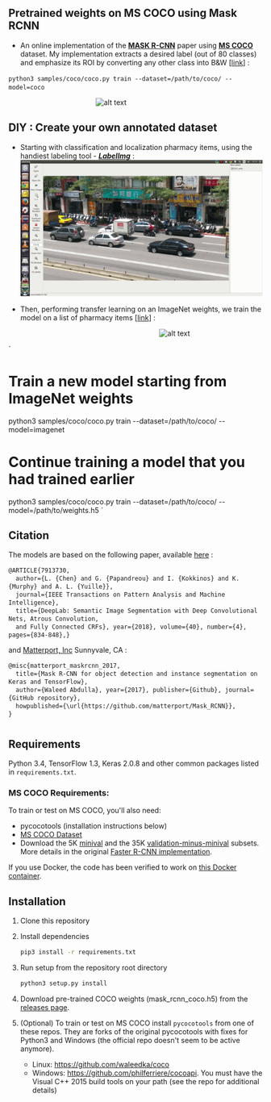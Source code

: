 Pretrained weights on MS COCO using Mask RCNN
-----

* An online implementation of the [**MASK R-CNN**](https://arxiv.org/abs/1703.06870) paper using [**MS COCO**](https://cocodataset.org/) dataset. My implementation extracts a desired label (out of 80 classes) and emphasize its ROI by converting any other class into B&W [[link](https://github.com/Daniboy370/Deep-Learning/tree/master/Side-Projects/Mask_RCNN)] :

`python3 samples/coco/coco.py train --dataset=/path/to/coco/ --model=coco`

 &nbsp;  &nbsp;  &nbsp;  &nbsp;  &nbsp;  &nbsp;  &nbsp;  &nbsp;  &nbsp;  &nbsp;  &nbsp;  &nbsp;  &nbsp;  &nbsp;  &nbsp;  &nbsp;  &nbsp;  &nbsp;  &nbsp;  &nbsp;  &nbsp;  &nbsp; ![alt text](https://github.com/Daniboy370/Deep-Learning/blob/master/Side-Projects/Mask_RCNN/saved_files/Aladdin_GIF_1.gif)


DIY : Create your own annotated dataset
-----

* Starting with classification and localization pharmacy items, using the handiest labeling tool - [***LabelImg***](https://github.com/tzutalin/labelImg) :
![](https://github.com/Daniboy370/Deep-Learning/blob/master/Side-Projects/Yolo-V3%20Detection/Label-Master/LabelImg_GIF.gif?raw=true)

* Then, performing transfer learning on an ImageNet weights, we train the model on a list of pharmacy items [[link](https://github.com/Daniboy370/Deep-Learning/tree/master/Side-Projects/Yolo-V3%20Detection)] :

&nbsp;  &nbsp;  &nbsp;  &nbsp;  &nbsp;  &nbsp;  &nbsp;  &nbsp;  &nbsp;  &nbsp;  &nbsp;  &nbsp;  &nbsp;  &nbsp;  &nbsp;  &nbsp; &nbsp;  &nbsp;  &nbsp;  &nbsp;  &nbsp;  &nbsp;  &nbsp;  &nbsp;  &nbsp;  &nbsp;  &nbsp;  &nbsp;  &nbsp;  &nbsp;  &nbsp;  &nbsp;  &nbsp;  &nbsp;  &nbsp;  &nbsp;  &nbsp;  &nbsp; ![alt text](https://github.com/Daniboy370/Deep-Learning/blob/master/Side-Projects/Mask_RCNN/saved_files/YOLO-v3%20Detection.gif)

`
# Train a new model starting from ImageNet weights
python3 samples/coco/coco.py train --dataset=/path/to/coco/ --model=imagenet

# Continue training a model that you had trained earlier
python3 samples/coco/coco.py train --dataset=/path/to/coco/ --model=/path/to/weights.h5
`

## Citation
The models are based on the following paper, available [here](https://arxiv.org/abs/1606.00915) :
```
@ARTICLE{7913730,
  author={L. {Chen} and G. {Papandreou} and I. {Kokkinos} and K. {Murphy} and A. L. {Yuille}},
  journal={IEEE Transactions on Pattern Analysis and Machine Intelligence}, 
  title={DeepLab: Semantic Image Segmentation with Deep Convolutional Nets, Atrous Convolution, 
  and Fully Connected CRFs}, year={2018}, volume={40}, number={4}, pages={834-848},}
```
and [Matterport, Inc](https://matterport.com/) Sunnyvale, CA :

```
@misc{matterport_maskrcnn_2017,
  title={Mask R-CNN for object detection and instance segmentation on Keras and TensorFlow},
  author={Waleed Abdulla}, year={2017}, publisher={Github}, journal={GitHub repository},
  howpublished={\url{https://github.com/matterport/Mask_RCNN}},
}
```
#
## Requirements
Python 3.4, TensorFlow 1.3, Keras 2.0.8 and other common packages listed in `requirements.txt`.

### MS COCO Requirements:
To train or test on MS COCO, you'll also need:
* pycocotools (installation instructions below)
* [MS COCO Dataset](http://cocodataset.org/#home)
* Download the 5K [minival](https://dl.dropboxusercontent.com/s/o43o90bna78omob/instances_minival2014.json.zip?dl=0)
  and the 35K [validation-minus-minival](https://dl.dropboxusercontent.com/s/s3tw5zcg7395368/instances_valminusminival2014.json.zip?dl=0)
  subsets. More details in the original [Faster R-CNN implementation](https://github.com/rbgirshick/py-faster-rcnn/blob/master/data/README.md).

If you use Docker, the code has been verified to work on
[this Docker container](https://hub.docker.com/r/waleedka/modern-deep-learning/).


## Installation
1. Clone this repository
2. Install dependencies
   ```bash
   pip3 install -r requirements.txt
   ```
3. Run setup from the repository root directory
    ```bash
    python3 setup.py install
    ``` 
3. Download pre-trained COCO weights (mask_rcnn_coco.h5) from the [releases page](https://github.com/matterport/Mask_RCNN/releases).
4. (Optional) To train or test on MS COCO install `pycocotools` from one of these repos. They are forks of the original pycocotools with fixes for Python3 and Windows (the official repo doesn't seem to be active anymore).

    * Linux: https://github.com/waleedka/coco
    * Windows: https://github.com/philferriere/cocoapi.
    You must have the Visual C++ 2015 build tools on your path (see the repo for additional details)

